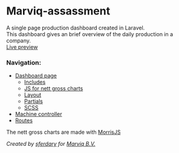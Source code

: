 # Marviq-assassment
A single page production dashboard created in Laravel.  
This dashboard gives an brief overview of the daily production in a company.  
[Live preview](https://www.savatarian.com/samuel/marviq-assassment/)

### Navigation:
- [Dashboard page](https://github.com/sferdary/Marviq-assassment/blob/master/resources/views/pages/index.blade.php)
  - [Includes](https://github.com/sferdary/Marviq-assassment/tree/master/resources/views/includes)
  - [JS for nett gross charts](https://github.com/sferdary/Marviq-assassment/blob/master/public/js/charts.js)
  - [Layout](https://github.com/sferdary/Marviq-assassment/blob/master/resources/views/layouts/app.blade.php)
  - [Partials](https://github.com/sferdary/Marviq-assassment/tree/master/resources/views/partials)
  - [SCSS](https://github.com/sferdary/Marviq-assassment/tree/master/resources/sass)
- [Machine controller](https://github.com/sferdary/Marviq-assassment/blob/master/app/Http/Controllers/MachineController.php)
- [Routes](https://github.com/sferdary/Marviq-assassment/blob/master/routes/web.php)

The nett gross charts are made with [MorrisJS](http://morrisjs.github.io/morris.js/)

*Created by [sferdary](https://github.com/sferdary) for [Marviq B.V.](https://www.marviq.com/nl)*
